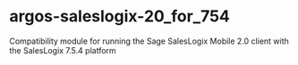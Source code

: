 argos-saleslogix-20_for_754
===========================

Compatibility module for running the Sage SalesLogix Mobile 2.0 client with the SalesLogix 7.5.4 platform